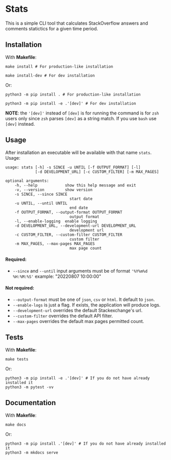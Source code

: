 # Stats
This is a simple CLI tool that calculates StackOverflow answers and comments statictics
for a given time period.

## Installation
With **Makefile**:
```
make install # For production-like installation
```
```
make install-dev # For dev installation
```

Or:
```
python3 -m pip install . # For production-like installation
```
```
python3 -m pip install -e .'[dev]' # For dev installation
```
**NOTE**: the `'[dev]'` instead of `[dev]` is for running the command is for `zsh` users only since `zsh` parses `[dev]` as a string match. If you use `bash` use `[dev]` instead.

## Usage
After installation an executable will be available with that name `stats`.
Usage:
```
usage: stats [-h] -s SINCE -u UNTIL [-f OUTPUT_FORMAT] [-l]
             [-d DEVELOPMENT_URL] [-c CUSTOM_FILTER] [-m MAX_PAGES]

optional arguments:
    -h, --help            show this help message and exit
    -v, --version         show version
    -s SINCE, --since SINCE
                            start date
    -u UNTIL, --until UNTIL
                            end date
    -f OUTPUT_FORMAT, --output-format OUTPUT_FORMAT
                            output format
    -l, --enable-logging  enable logging
    -d DEVELOPMENT_URL, --development-url DEVELOPMENT_URL
                            development url
    -c CUSTOM_FILTER, --custom-filter CUSTOM_FILTER
                            custom filter
    -m MAX_PAGES, --max-pages MAX_PAGES
                            max page count
```
#### Required:
- `--since` and `--until` input arguments must be of format `'%Y%m%d %H:%M:%S'` example: "20220807 10:00:00"

#### Not required:
- `--output-format` must be one of `json`, `csv` or `html`. It default to `json`.
- `--enable-logs` is just a flag. If exists, the application will produce logs.
- `--development-url` overrides the default Stackexchange's url.
- `--custom-filter` overrides the default API filter.
- `--max-pages` overrides the default max pages permitted count.

## Tests
With **Makefile**:
```
make tests
```
Or:
```
python3 -m pip install -e .'[dev]' # If you do not have already installed it
python3 -m pytest -vv
```
## Documentation
With **Makefile**:
```
make docs
```
Or:
```
python3 -m pip install .'[dev]' # If you do not have already installed it
python3 -m mkdocs serve
```
